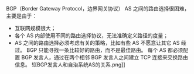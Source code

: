 BGP（Border Gateway Protocol，边界网关协议）
AS 之间的路由选择很困难，主要是由于：
- 互联网规模很大；
- 各个 AS 内部使用不同的路由选择协议，无法准确定义路径的度量；
- AS 之间的路由选择必须考虑有关的策略，比如有些 AS 不愿意让其它 AS 经过。
BGP 只能寻找一条比较好的路由，而不是最佳路由。
每个 AS 都必须配置 BGP 发言人，通过在两个相邻 BGP 发言人之间建立 TCP 连接来交换路由信息。
![[BGP发言人和自治系统AS的关系.png]]